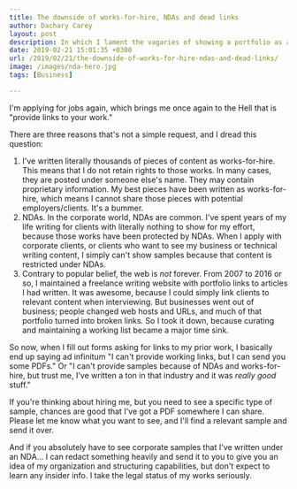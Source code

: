 ```yaml
---
title: The downside of works-for-hire, NDAs and dead links
author: Dachary Carey
layout: post
description: In which I lament the vagaries of showing a portfolio as a freelancer.
date: 2019-02-21 15:01:35 +0300
url: /2019/02/21/the-downside-of-works-for-hire-ndas-and-dead-links/
image: /images/nda-hero.jpg
tags: [Business]

---
```

I'm applying for jobs again, which brings me once again to the Hell that is "provide links to your work."

There are three reasons that's not a simple request, and I dread this question:

  1. I've written literally thousands of pieces of content as works-for-hire. This means that I do not retain rights to those works. In many cases, they are posted under someone else's name. They may contain proprietary information. My best pieces have been written as works-for-hire, which means I cannot share those pieces with potential employers/clients. It's a bummer.
  2. NDAs. In the corporate world, NDAs are common. I've spent years of my life writing for clients with literally nothing to show for my effort, because those works have been protected by NDAs. When I apply with corporate clients, or clients who want to see my business or technical writing content, I simply can't show samples because that content is restricted under NDAs.
  3. Contrary to popular belief, the web is _not_ forever. From 2007 to 2016 or so, I maintained a freelance writing website with portfolio links to articles I had written. It was awesome, because I could simply link clients to relevant content when interviewing. But businesses went out of business; people changed web hosts and URLs, and much of that portfolio turned into broken links. So I took it down, because curating and maintaining a working list became a major time sink.

So now, when I fill out forms asking for links to my prior work, I basically end up saying ad infinitum "I can't provide working links, but I can send you some PDFs." Or "I can't provide samples because of NDAs and works-for-hire, but trust me, I've written a ton in that industry and it was _really good_ stuff."

If you're thinking about hiring me, but you need to see a specific type of sample, chances are good that I've got a PDF somewhere I can share. Please let me know what you want to see, and I'll find a relevant sample and send it over. 

And if you absolutely have to see corporate samples that I've written under an NDA... I can redact something heavily and send it to you to give you an idea of my organization and structuring capabilities, but don't expect to learn any insider info. I take the legal status of my works seriously.